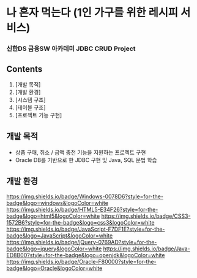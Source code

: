 # 나 혼자 먹는다 (1인 가구를 위한 레시피 서비스)

### 신한DS 금융SW 아카데미 JDBC CRUD Project

## Contents
1. [개발 목적]
2. [개발 환경]
3. [시스템 구조]
4. [테이블 구조]
5. [프로젝트 기능 구현]

## 개발 목적
- 상품 구매, 취소 / 금액 충전 기능을 지원하는 프로젝트 구현
- Oracle DB를 기반으로 한 JDBC 구현 및 Java, SQL 문법 학습

## 개발 환경
<https://img.shields.io/badge/Windows-0078D6?style=for-the-badge&logo=windows&logoColor=white>
<https://img.shields.io/badge/HTML5-E34F26?style=for-the-badge&logo=html5&logoColor=white> <https://img.shields.io/badge/CSS3-1572B6?style=for-the-badge&logo=css3&logoColor=white>
<https://img.shields.io/badge/JavaScript-F7DF1E?style=for-the-badge&logo=JavaScript&logoColor=white> <https://img.shields.io/badge/jQuery-0769AD?style=for-the-badge&logo=jquery&logoColor=white>
<https://img.shields.io/badge/Java-ED8B00?style=for-the-badge&logo=openjdk&logoColor=white>
<https://img.shields.io/badge/Oracle-F80000?style=for-the-badge&logo=Oracle&logoColor=white>
